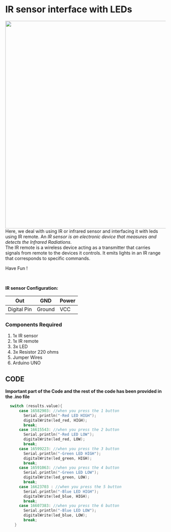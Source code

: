 <h1>IR sensor interface with LEDs</h1>

<div>
    <img width=650 align=right src="https://github.com/Curovearth/Dive-into-Electronics/blob/main/Basics%202/14-IR%20sensor%20with%20LEDs/ir%20sensor%20and%20leds.gif">
    <p>Here, we deal with using IR or infrared sensor and interfacing it with leds using IR remote. An <i>IR sensor is an electronic device that measures and detects the Infrared Radiations</i>.<br>The IR remote is a wireless device acting as a transmitter that carries signals from remote to the devices it controls. It emits lights in an IR range that corresponds to specific commands.</p>
    <p>Have Fun !</p>
</div>  <br>   
 
<b>IR sensor Configuration: </b>

| Out | GND | Power | 
| --- | --- | --- |
| Digital Pin | Ground | VCC | 

<div>
  <h3>Components Required</h3>
  <ol>
    <li>1x IR sensor</li>
    <li>1x IR remote</li>
    <li>3x LED</li>
    <li>3x Resistor 220 ohms</li>
    <li>Jumper Wires</li>
    <li>Arduino UNO</li>
  </ol>
    
</div>


  
## CODE

<b>Important part of the Code and the rest of the code has been provided in the .ino file</b>

```C++
  switch (results.value){
      case 16582903: //when you press the 1 button
      	Serial.println("-Red LED HIGH");
        digitalWrite(led_red, HIGH);
        break;    
      case 16615543: //when you press the 2 button
        Serial.println("-Red LED LOW");
        digitalWrite(led_red, LOW);    
        break;
      case 16599223: //when you press the 3 button
      	Serial.println("-Green LED HIGH");
        digitalWrite(led_green, HIGH);
        break;            
      case 16591063: //when you press the 4 button
      	Serial.println("-Green LED LOW");
        digitalWrite(led_green, LOW);
        break;        
      case 16623703 : //when you press the 5 button
      	Serial.println("-Blue LED HIGH");
        digitalWrite(led_blue, HIGH);
        break;        
      case 16607383: //when you press the 6 button
      	Serial.println("-Blue LED LOW");
        digitalWrite(led_blue, LOW);
        break;
    }
```
